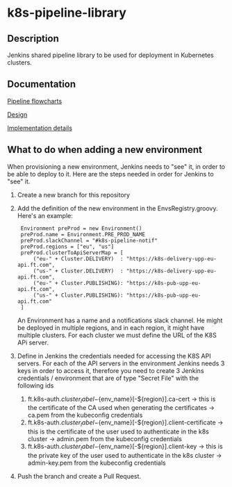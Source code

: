 # k8s-pipeline-library

## Description
Jenkins shared pipeline library to be used for deployment in Kubernetes clusters.

## Documentation
[Pipeline flowcharts](https://docs.google.com/document/d/1TTih1gcj-Vsqjp1aCAzsP4lpt6ivR8jDIXaZtBxNaUU/edit?pli=1#heading=h.hpqc84ha0jfi)

[Design](https://docs.google.com/document/d/1TTih1gcj-Vsqjp1aCAzsP4lpt6ivR8jDIXaZtBxNaUU/edit?pli=1#heading=h.2y66m9r2u0oe)

[Implementation details](https://docs.google.com/document/d/1TTih1gcj-Vsqjp1aCAzsP4lpt6ivR8jDIXaZtBxNaUU/edit?pli=1#heading=h.algtjm358t0q)

## What to do when adding a new environment
When provisioning a new environment, Jenkins needs to "see" it, in order to be able to deploy to it.
Here are the steps needed in order for Jenkins to "see" it.
1.  Create a new branch for this repository
1. Add the definition of the new environment in the EnvsRegistry.groovy. Here's an example:

        Environment preProd = new Environment()
        preProd.name = Environment.PRE_PROD_NAME
        preProd.slackChannel = "#k8s-pipeline-notif"
        preProd.regions = ["eu", "us"]
        preProd.clusterToApiServerMap = [
            ("eu-" + Cluster.DELIVERY)  : "https://k8s-delivery-upp-eu-api.ft.com",
            ("us-" + Cluster.DELIVERY)  : "https://k8s-delivery-upp-eu-api.ft.com",
            ("eu-" + Cluster.PUBLISHING): "https://k8s-pub-upp-eu-api.ft.com",
            ("us-" + Cluster.PUBLISHING): "https://k8s-pub-upp-eu-api.ft.com"
        ]
        
    An Environment has a name and a notifications slack channel. He might be deployed in multiple regions, and in each 
region, it might have multiple clusters. For each cluster we must define the URL of the K8S APi server.

1.  Define in Jenkins the credentials needed for accessing the K8S API servers. 
For each of the API servers in the environment Jenkins needs 3 keys in order to access it, therefore you need to create 3 Jenkins credentials / environment that are of type "Secret File" with the following ids
    1. ft.k8s-auth.${cluster_label}-${env_name}[-${region}].ca-cert -> this is the certificate of the CA used when generating the certificates -> ca.pem from the kubeconfig credentials
    1. ft.k8s-auth.${cluster_label}-${env_name}[-${region}].client-certificate -> this is the certificate of the user used to authenticate in the k8s cluster -> admin.pem from the kubeconfig credentials
    1. ft.k8s-auth.${cluster_label}-${env_name}[-${region}].client-key -> this is the private key of the user used to authenticate in the k8s cluster -> admin-key.pem from the kubeconfig credentials
    
1. Push the branch and create a Pull Request.
    

